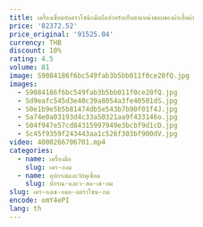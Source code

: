 ```yaml
---
title: เครื่องเชื่อมอัลตราโซนิกมือถือสําหรับเย็บตําแหน่งขอบของผ้าเสื้อผ้า
price: '82372.52'
price_original: '91525.04'
currency: THB
discount: 10%
rating: 4.5
volume: 81
image: S9084186f6bc549fab3b5bb011f0ce20fQ.jpg
images:
  - S9084186f6bc549fab3b5bb011f0ce20fQ.jpg
  - Sd9eafc545d3e40c39a8054a3fe40501dS.jpg
  - S0e1b9e5b5b81474db5e543b7b90f01f4J.jpg
  - Sa74e0a03193d4c33a50321aa9f433146o.jpg
  - S04f947e57cd84315997949e3bcbf9d1cD.jpg
  - Sc45f9359f243443aa1c526f303bf900dV.jpg
video: 4000266706701.mp4
categories:
  - name: เครื่องมือ
    slug: เคร-องม
  - name: อุปกรณ์และวัสดุเชื่อม
    slug: ปกรณ-และว-สด-เช-อม
slug: เคร-องเช-อมอ-ลตราโซน-กม
encode: omY4ePI
lang: th
---
```

  